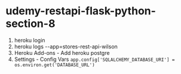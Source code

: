 # udemy-restapi-flask-python-section-8

1. heroku login
2. heroku logs --app=stores-rest-api-wilson
3. Heroku Add-ons - Add heroku postgre
4. Settings - Config Vars `app.config['SQLALCHEMY_DATABASE_URI'] = os.environ.get('DATABASE_URL')`